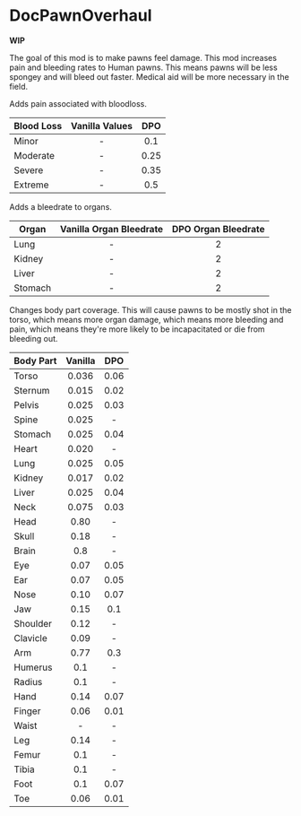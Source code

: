 # DocPawnOverhaul

**WIP**

The goal of this mod is to make pawns feel damage. This mod increases pain and bleeding rates to Human pawns. This means pawns will be less spongey and will bleed out faster. Medical aid will be more necessary in the field.


Adds pain associated with bloodloss.

| Blood Loss | Vanilla Values | DPO |
| ------------- | :-------------: | :-------------: |
| Minor | - | 0.1 |
| Moderate | - | 0.25 |
| Severe | - | 0.35 |
| Extreme | - | 0.5 |

Adds a bleedrate to organs.

| Organ | Vanilla Organ Bleedrate | DPO Organ Bleedrate |
| ------------- | :-------------: | :-------------: |
|Lung|-|2|
|Kidney|-|2|
|Liver|-|2|
|Stomach|-|2|

Changes body part coverage. This will cause pawns to be mostly shot in the torso, which means more organ damage, which means more bleeding and pain, which means they're more likely to be incapacitated or die from bleeding out.

| Body Part | Vanilla | DPO |
| ------------- | :-------------: | :-------------: |
| Torso | 0.036 | 0.06 |
| Sternum | 0.015 | 0.02 |
| Pelvis | 0.025 | 0.03 |
| Spine | 0.025 | - |
| Stomach | 0.025 | 0.04 |
| Heart | 0.020 | - |
| Lung | 0.025 | 0.05 |
| Kidney | 0.017 | 0.02 |
| Liver | 0.025 | 0.04 |
| Neck | 0.075 | 0.03 |
| Head | 0.80 | - |
| Skull | 0.18 | - |
| Brain | 0.8 | - |
| Eye | 0.07 | 0.05 |
| Ear | 0.07 | 0.05 |
| Nose | 0.10 | 0.07 |
| Jaw | 0.15 | 0.1 |
| Shoulder | 0.12 | - |
| Clavicle | 0.09 | - |
| Arm | 0.77 | 0.3 |
| Humerus | 0.1 | - |
| Radius | 0.1 | - |
| Hand | 0.14 | 0.07 |
| Finger | 0.06 | 0.01 |
| Waist | - | - |
| Leg | 0.14 | - |
| Femur | 0.1 | - |
| Tibia | 0.1 | - |
| Foot | 0.1 | 0.07 |
| Toe | 0.06 | 0.01 |
